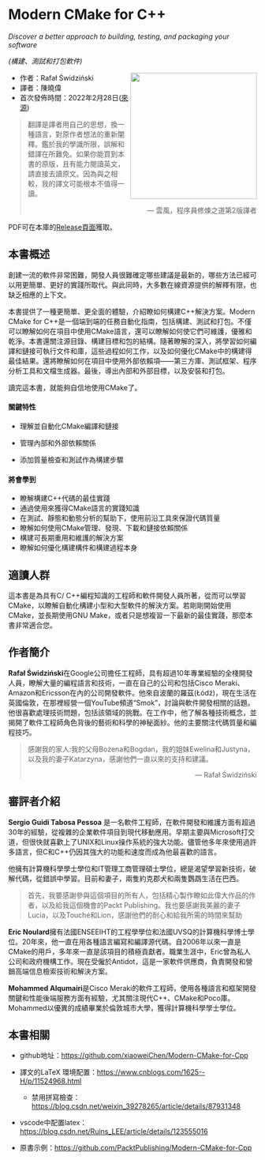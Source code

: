 # Modern CMake for C++  

*Discover a better approach to building, testing, and packaging your software*

*(構建、測試和打包軟件)*

<a href="https://www.packtpub.com/product/modern-cmake-for-c/9781801070058"><img src="https://static.packt-cdn.com/products/9781801070058/cover/smaller" height="256px" align="right"></a>

* 作者：Rafał Świdziński
* 譯者：陳曉偉
* 首次發佈時間：2022年2月28日([來源](https://www.amazon.com/Modern-CMake-Discover-approach-packaging/dp/1801070059))

> 翻譯是譯者用自己的思想，換一種語言，對原作者想法的重新闡釋。鑑於我的學識所限，誤解和錯譯在所難免。如果你能買到本書的原版，且有能力閱讀英文，請直接去讀原文。因為與之相較，我的譯文可能根本不值得一讀。
>
> <p align="right"> — 雲風，程序員修煉之道第2版譯者</p>

PDF可在本庫的[Release頁面](https://github.com/xiaoweiChen/Modern-CMake-for-Cpp/releases)獲取。

## 本書概述

創建一流的軟件非常困難，開發人員很難確定哪些建議是最新的，哪些方法已經可以用更簡單、更好的實踐所取代。與此同時，大多數在線資源提供的解釋有限，也缺乏相應的上下文。

本書提供了一種更簡單、更全面的體驗，介紹瞭如何構建C++解決方案。Modern CMake for C++是一個端到端的任務自動化指南，包括構建、測試和打包。不僅可以瞭解如何在項目中使用CMake語言，還可以瞭解如何使它們可維護，優雅和乾淨。本書還關注源目錄、構建目標和包的結構。隨著瞭解的深入，將學習如何編譯和鏈接可執行文件和庫，這些過程如何工作，以及如何優化CMake中的構建得最佳結果。還將瞭解如何在項目中使用外部依賴項——第三方庫、測試框架、程序分析工具和文檔生成器。最後，導出內部和外部目標，以及安裝和打包。

讀完這本書，就能夠自信地使用CMake了。

#### 關鍵特性

- 理解並自動化CMake編譯和鏈接

- 管理內部和外部依賴關係
- 添加質量檢查和測試作為構建步驟

#### 將會學到

- 瞭解構建C++代碼的最佳實踐
- 通過使用來獲得CMake語言的實踐知識
- 在測試、靜態和動態分析的幫助下，使用前沿工具來保證代碼質量
- 瞭解如何使用CMake管理、發現、下載和鏈接依賴關係
- 構建可長期重用和維護的解決方案
- 瞭解如何優化構建構件和構建過程本身



## 適讀人群

這本書是為具有C/ C++編程知識的工程師和軟件開發人員所著，從而可以學習CMake，以瞭解自動化構建小型和大型軟件的解決方案。若剛剛開始使用CMake，並長期使用GNU Make，或者只是想複習一下最新的最佳實踐，那麼本書非常適合您。

## 作者簡介

**Rafał Świdziński**在Google公司擔任工程師，具有超過10年專業經驗的全棧開發人員，瞭解大量的編程語言和技術，一直在自己的公司和包括Cisco Meraki、Amazon和Ericsson在內的公司開發軟件。他來自波蘭的羅茲(Łódź)，現在生活在英國倫敦，在那裡經營一個YouTube頻道“Smok”，討論與軟件開發相關的話題。他很喜歡處理技術問題，包括該領域的挑戰。在工作中，他了解各種技術概念，並揭開了軟件工程師角色背後的藝術和科學的神秘面紗。他的主要關注代碼質量和編程技巧。

> 感謝我的家人:我的父母Bożena和Bogdan，我的姐妹Ewelina和Justyna，以及我的妻子Katarzyna，感謝他們一直以來的支持和建議。
>
> <p align="right"> — Rafał Świdziński</p>

## 審評者介紹

**Sergio Guidi Tabosa Pessoa** 是一名軟件工程師，在軟件開發和維護方面有超過30年的經驗，從複雜的企業軟件項目到現代移動應用。早期主要與Microsoft打交道，但很快就喜歡上了UNIX和Linux操作系統的強大功能。儘管他多年來使用過許多語言，但C和C++仍因其強大的功能和速度而成為他最喜歡的語言。

他擁有計算機科學學士學位和IT管理工商管理碩士學位，總是渴望學習新技術，破解代碼，從錯誤中學習。目前和妻子，兩隻約克郡犬和兩隻鸚鵡生活在巴西。

> 首先，我要感謝參與這個項目的所有人，包括精心製作瞭如此偉大作品的作者，以及給我這個機會的Packt  Publishing。我也要感謝我美麗的妻子Lucia，以及Touché和Lion，感謝他們的耐心和給我所需的時間來幫助

**Eric Noulard**擁有法國ENSEEIHT的工程學學位和法國UVSQ的計算機科學博士學位。20年來，他一直在用各種語言編寫和編譯源代碼。自2006年以來一直是CMake的用戶，多年來一直是該項目的積極貢獻者。職業生涯中，Eric曾為私人公司和政府機構工作。現在受僱於Antidot，這是一家軟件供應商，負責開發和營銷高端信息檢索技術和解決方案。

**Mohammed Alqumairi**是Cisco Meraki的軟件工程師，使用各種語言和框架開發關鍵和性能後端服務方面有經驗，尤其關注現代C++、CMake和Poco庫。Mohammed以優異的成績畢業於倫敦城市大學，獲得計算機科學學士學位。

## 本書相關

* github地址：https://github.com/xiaoweiChen/Modern-CMake-for-Cpp
* 譯文的LaTeX 環境配置：https://www.cnblogs.com/1625--H/p/11524968.html 
  * 禁用拼寫檢查：https://blog.csdn.net/weixin_39278265/article/details/87931348

* vscode中配置latex：https://blog.csdn.net/Ruins_LEE/article/details/123555016
* 原書示例：https://github.com/PacktPublishing/Modern-CMake-for-Cpp

